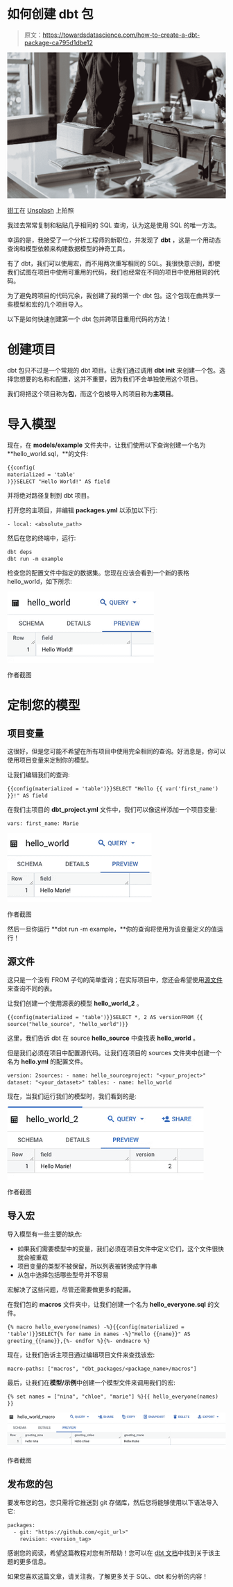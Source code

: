 # 如何创建 dbt 包

> 原文：<https://towardsdatascience.com/how-to-create-a-dbt-package-ca795d1dbe12>

![](img/9adc633430a26bd80b13777ec28a7943.png)

[钳工](https://unsplash.com/@benchaccounting?utm_source=medium&utm_medium=referral)在 [Unsplash](https://unsplash.com?utm_source=medium&utm_medium=referral) 上拍照

我过去常常复制和粘贴几乎相同的 SQL 查询，认为这是使用 SQL 的唯一方法。

幸运的是，我接受了一个分析工程师的新职位，并发现了 **dbt** ，这是一个用动态查询和模型依赖来构建数据模型的神奇工具。

</what-is-dbt-a0d91109f7d0>  

有了 dbt，我们可以使用宏，而不用两次重写相同的 SQL。我很快意识到，即使我们试图在项目中使用可重用的代码，我们也经常在不同的项目中使用相同的代码。

为了避免跨项目的代码冗余，我创建了我的第一个 dbt 包。这个包现在由共享一些模型和宏的几个项目导入。

以下是如何快速创建第一个 dbt 包并跨项目重用代码的方法！

# 创建项目

dbt 包只不过是一个常规的 dbt 项目。让我们通过调用 **dbt init** 来创建一个包。选择您想要的名称和配置，这并不重要，因为我们不会单独使用这个项目。

我们将把这个项目称为**包**，而这个包被导入的项目称为**主项目**。

# 导入模型

现在，在 **models/example** 文件夹中，让我们使用以下查询创建一个名为 **hello_world.sql，**的文件:

```
{{config(
materialized = 'table'
)}}SELECT "Hello World!" AS field
```

并将绝对路径复制到 dbt 项目。

打开您的主项目，并编辑 **packages.yml** 以添加以下行:

```
- local: <absolute_path>
```

然后在您的终端中，运行:

```
dbt deps
dbt run -m example
```

检查您的配置文件中指定的数据集。您现在应该会看到一个新的表格 hello_world，如下所示:

![](img/010302ad81b18b8b93a106e5f50485e3.png)

作者截图

# 定制您的模型

## 项目变量

这很好，但是您可能不希望在所有项目中使用完全相同的查询。好消息是，你可以使用项目变量来定制你的模型。

让我们编辑我们的查询:

```
{{config(materialized = 'table')}}SELECT "Hello {{ var('first_name') }}!" AS field
```

在我们主项目的 **dbt_project.yml** 文件中，我们可以像这样添加一个项目变量:

```
vars: first_name: Marie
```

![](img/d96dd11de68eb6ac1111545f71850477.png)

作者截图

然后一旦你运行 **dbt run -m example，**你的查询将使用为该变量定义的值运行！

## **源文件**

这只是一个没有 FROM 子句的简单查询；在实际项目中，您还会希望使用[源文件](https://docs.getdbt.com/docs/build/sources)来查询不同的表。

让我们创建一个使用源表的模型 **hello_world_2** 。

```
{{config(materialized = 'table')}}SELECT *, 2 AS versionFROM {{ source("hello_source", "hello_world")}}
```

这里，我们告诉 dbt 在 source **hello_source** 中查找表 **hello_world** 。

但是我们必须在项目中配置源代码。让我们在项目的 sources 文件夹中创建一个名为 **hello.yml** 的配置文件。

```
version: 2sources: - name: hello_sourceproject: "<your_project>" dataset: "<your_dataset>" tables: - name: hello_world
```

现在，当我们运行我们的模型时，我们看到的是:

![](img/ec1b34cb00056d7babf3d4b65103ca21.png)

作者截图

## 导入宏

导入模型有一些主要的缺点:

*   如果我们需要模型中的变量，我们必须在项目文件中定义它们，这个文件很快就会被重载
*   项目变量的类型不被保留，所以列表被转换成字符串
*   从包中选择包括哪些型号并不容易

宏解决了这些问题，尽管还需要做更多的配置。

在我们包的 **macros** 文件夹中，让我们创建一个名为 **hello_everyone.sql** 的文件。

```
{% macro hello_everyone(names) -%}{{config(materialized = 'table')}}SELECT{% for name in names -%}"Hello {{name}}" AS greeting_{{name}},{%- endfor %}{%- endmacro %}
```

现在，让我们告诉主项目通过编辑项目文件来查找该宏:

```
macro-paths: ["macros", "dbt_packages/<package_name>/macros"]
```

最后，让我们在**模型/示例**中创建一个模型文件来调用我们的宏:

```
{% set names = ["nina", "chloe", "marie"] %}{{ hello_everyone(names) }}
```

![](img/48ba37b80d4183e285739583699384d5.png)

作者截图

## 发布您的包

要发布您的包，您只需将它推送到 git 存储库，然后您将能够使用以下语法导入它:

```
packages:
  - git: "https://github.com/<git_url>" 
    revision: <version_tag>
```

感谢您的阅读，希望这篇教程对您有所帮助！您可以在 [dbt 文档](https://docs.getdbt.com/docs/build/packages)中找到关于该主题的更多信息。

如果您喜欢这篇文章，请关注我，了解更多关于 SQL、dbt 和分析的内容！